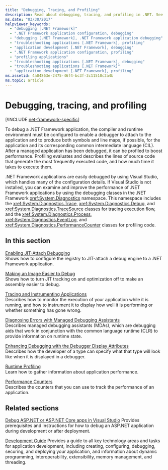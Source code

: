 ```yaml
---
title: "Debugging, Tracing, and Profiling"
description: Read about debugging, tracing, and profiling in .NET. See articles covering just-in-time (JIT) debugging, tracing and instrumenting applications, and more.
ms.date: "03/30/2017"
helpviewer_keywords:
  - "debugging [.NET Framework]"
  - ".NET Framework application configuration, debugging"
  - "debugging [.NET Framework], .NET Framework application debugging"
  - "troubleshooting applications [.NET Framework], profiling"
  - "application development [.NET Framework], debugging"
  - ".NET Framework application configuration, profiling"
  - "profiling applications"
  - "troubleshooting applications [.NET Framework], debugging"
  - "troubleshooting applications [.NET Framework]"
  - "application development [.NET Framework], profiling"
ms.assetid: 4a04863e-2475-46f4-bc3f-3c11510c2a4b
ms.topic: article
---
```

# Debugging, tracing, and profiling

[!INCLUDE [net-framework-specific](../includes/net-framework-specific.md)]

To debug a .NET Framework application, the compiler and runtime environment must be configured to enable a debugger to attach to the application and to produce both symbols and line maps, if possible, for the application and its corresponding common intermediate language (CIL). After a managed application has been debugged, it can be profiled to boost performance. Profiling evaluates and describes the lines of source code that generate the most frequently executed code, and how much time it takes to execute them.

 .NET Framework applications are easily debugged by using Visual Studio, which handles many of the configuration details. If Visual Studio is not installed, you can examine and improve the performance of .NET Framework applications by using the debugging classes in the .NET Framework <xref:System.Diagnostics> namespace. This namespace includes the <xref:System.Diagnostics.Trace>, <xref:System.Diagnostics.Debug>, and <xref:System.Diagnostics.TraceSource> classes for tracing execution flow, and the <xref:System.Diagnostics.Process>, <xref:System.Diagnostics.EventLog>, and <xref:System.Diagnostics.PerformanceCounter> classes for profiling code.

## In this section

[Enabling JIT-Attach Debugging](enabling-jit-attach-debugging.md)\
Shows how to configure the registry to JIT-attach a debug engine to a .NET Framework application.

[Making an Image Easier to Debug](making-an-image-easier-to-debug.md)\
Shows how to turn JIT tracking on and optimization off to make an assembly easier to debug.

[Tracing and Instrumenting Applications](tracing-and-instrumenting-applications.md)\
Describes how to monitor the execution of your application while it is running, and how to instrument it to display how well it is performing or whether something has gone wrong.

[Diagnosing Errors with Managed Debugging Assistants](diagnosing-errors-with-managed-debugging-assistants.md)\
Describes managed debugging assistants (MDAs), which are debugging aids that work in conjunction with the common language runtime (CLR) to provide information on runtime state.

[Enhancing Debugging with the Debugger Display Attributes](enhancing-debugging-with-the-debugger-display-attributes.md)\
Describes how the developer of a type can specify what that type will look like when it is displayed in a debugger.

[Runtime Profiling](runtime-profiling.md)\
Learn how to gather information about application performance.

[Performance Counters](performance-counters.md)\
Describes the counters that you can use to track the performance of an application.

## Related sections

[Debug ASP.NET or ASP.NET Core apps in Visual Studio](/visualstudio/debugger/how-to-enable-debugging-for-aspnet-applications)
Provides prerequisites and instructions for how to debug an ASP.NET application during development or after deployment.

[Development Guide](../development-guide.md)
Provides a guide to all key technology areas and tasks for application development, including creating, configuring, debugging, securing, and deploying your application, and information about dynamic programming, interoperability, extensibility, memory management, and threading.
